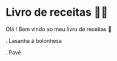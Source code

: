 # Livro de receitas :man_cook:

Olá ! Bem vindo ao meu livro de receitas :wave:

  . Lasanha á bolonhesa

  . Pavê
